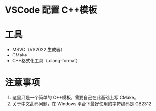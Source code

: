 # VSCode 配置 C++模板

# 工具

- MSVC（VS2022 生成器）
- CMake
- C++格式化工具（.clang-format）

# 注意事项

1. 这里只是一个简单的 C++模板，需要自己在此基础上写 CMake。
2. 关于中文乱码问题，在 Windows 平台下最好使用的字符编码是 GB2312
